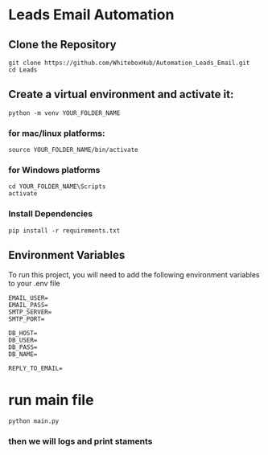 # Leads Email Automation

## Clone the Repository

```
git clone https://github.com/WhiteboxHub/Automation_Leads_Email.git
cd Leads
```

## Create a virtual environment and activate it:
```
python -m venv YOUR_FOLDER_NAME
```
    
### for mac/linux platforms:  
```
source YOUR_FOLDER_NAME/bin/activate
```

### for Windows platforms   
```
cd YOUR_FOLDER_NAME\Scripts
activate
```

### Install Dependencies

``` 
pip install -r requirements.txt

```


   
## Environment Variables
To run this project, you will need to add the following environment variables to your .env file

```
EMAIL_USER=
EMAIL_PASS=
SMTP_SERVER=
SMTP_PORT=

DB_HOST=
DB_USER=
DB_PASS=
DB_NAME=

REPLY_TO_EMAIL=
```


# run main file 
```
python main.py

```
### then we will logs and print staments
